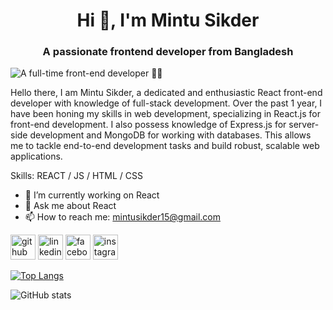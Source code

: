 <h1 align="center">Hi 👋, I'm Mintu Sikder</h1>
<h3 align="center">A passionate frontend developer from Bangladesh</h3>

![A full-time front-end developer 👨‍💻](https://arturssmirnovs.github.io/github-profile-readme-generator/images/banner.png)

Hello there, I am Mintu Sikder, a dedicated and enthusiastic React front-end developer with knowledge of full-stack development. Over the past 1 year, I have been honing my skills in web development, specializing in React.js for front-end development. I also possess knowledge of Express.js for server-side development and MongoDB for working with databases. This allows me to tackle end-to-end development tasks and build robust, scalable web applications.

Skills: REACT / JS / HTML / CSS

- 🔭 I’m currently working on React 
- 💬 Ask me about React 
- 📫 How to reach me: mintusikder15@gmail.com 


[<img src='https://cdn.jsdelivr.net/npm/simple-icons@3.0.1/icons/github.svg' alt='github' height='40'>](https://github.com/mintusikder)  [<img src='https://cdn.jsdelivr.net/npm/simple-icons@3.0.1/icons/linkedin.svg' alt='linkedin' height='40'>](https://www.linkedin.com/in/https://www.linkedin.com/in/mintusikder//)  [<img src='https://cdn.jsdelivr.net/npm/simple-icons@3.0.1/icons/facebook.svg' alt='facebook' height='40'>](https://www.facebook.com/https://www.facebook.com/mintusikde)  [<img src='https://cdn.jsdelivr.net/npm/simple-icons@3.0.1/icons/instagram.svg' alt='instagram' height='40'>](https://www.instagram.com/https://www.instagram.com/mintu_sikder_//)  

[![Top Langs](https://github-readme-stats.vercel.app/api/top-langs/?username=mintusikder)](https://github.com/anuraghazra/github-readme-stats)

![GitHub stats](https://github-readme-stats.vercel.app/api?username=mintusikder&show_icons=true)  


